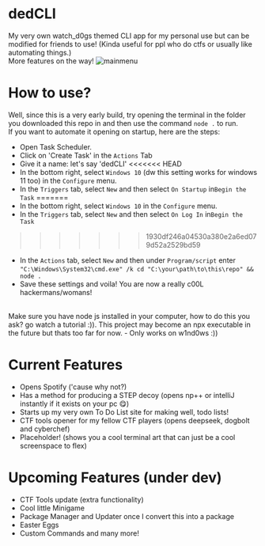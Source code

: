 ﻿# dedCLI
My very own watch_d0gs themed CLI app for my personal use but can be modified for friends to use! (Kinda useful for ppl who do ctfs or usually like automating things.)
<br />
More features on the way!
![mainmenu](https://github.com/user-attachments/assets/cbbcc87d-f3ff-47f8-8b80-c5055dd06c04)

# How to use?

Well, since this is a very early build, try opening the terminal in the folder you downloaded this repo in and then use the command `node .` to run. 
<br />
If you want to automate it opening on startup, here are the steps:
- Open Task Scheduler.
- Click on 'Create Task' in the `Actions` Tab
- Give it a name: let's say 'dedCLI'
<<<<<<< HEAD
- In the bottom right, select `Windows 10` (dw this setting works for windows 11 too) in the `Configure` menu.
- In the `Triggers` tab, select `New` and then select `On Startup` in`Begin the Task`
=======
- In the bottom right, select `Windows 10` in the `Configure` menu.
- In the `Triggers` tab, select `New` and then select `On Log In` in`Begin the Task`
>>>>>>> 1930df246a04530a380e2a6ed079d52a2529bd59
- In the `Actions` tab, select `New` and then under `Program/script` enter `"C:\Windows\System32\cmd.exe" /k cd "C:\your\path\to\this\repo" && node .`
- Save these settings and voila! You are now a really c00L hackermans/womans! 
<br />
Make sure you have node js installed in your computer, how to do this you ask? go watch a tutorial :)). This project may become an npx executable in the future but thats too far for now.
- Only works on w1nd0ws :))

# Current Features
- Opens Spotify ('cause why not?)<br />
- Has a method for producing a STEP decoy (opens np++ or intelliJ instantly if it exists on your pc 😋) <br />
- Starts up my very own To Do List site for making well, todo lists! <br/>
- CTF tools opener  for my fellow CTF players (opens deepseek, dogbolt and cyberchef) <br />
- Placeholder! (shows you a cool terminal art that can just be a cool screenspace to flex)<br />

# Upcoming Features (under dev)
- CTF Tools update (extra functionality) <br />
- Cool little Minigame <br />
- Package Manager and Updater once I convert this into a package <br />
- Easter Eggs <br />
- Custom Commands and many more!
